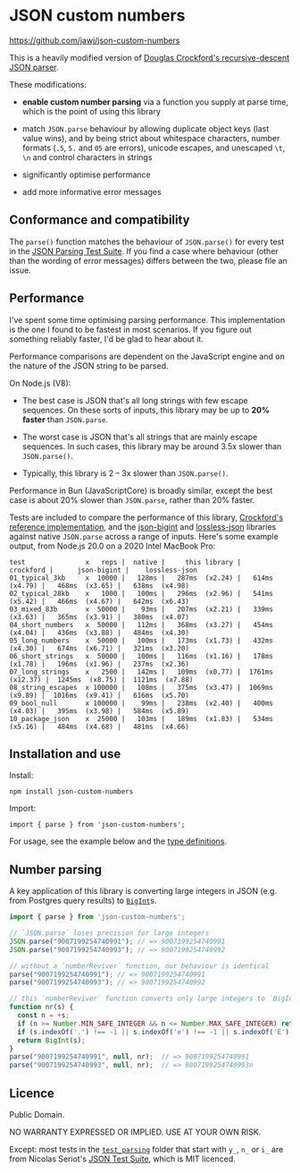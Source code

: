 # JSON custom numbers

https://github.com/jawj/json-custom-numbers

This is a heavily modified version of [Douglas Crockford's recursive-descent JSON parser](https://github.com/douglascrockford/JSON-js/blob/03157639c7a7cddd2e9f032537f346f1a87c0f6d/json_parse.js). 

These modifications:

* **enable custom number parsing** via a function you supply at parse time, which is the point of using this library

* match `JSON.parse` behaviour by allowing duplicate object keys (last value wins), and by being strict about whitespace characters, number formats (`.5`, `5.` and `05` are errors), unicode escapes, and unescaped `\t`, `\n` and control characters in strings

* significantly optimise performance

* add more informative error messages


## Conformance and compatibility

The `parse()` function matches the behaviour of `JSON.parse()` for every test in the [JSON Parsing Test Suite](https://github.com/nst/JSONTestSuite). If you find a case where behaviour (other than the wording of error messages) differs between the two, please file an issue.


## Performance

I've spent some time optimising parsing performance. This implementation is the one I found to be fastest in most scenarios. If you figure out something reliably faster, I'd be glad to hear about it.

Performance comparisons are dependent on the JavaScript engine and on the nature of the JSON string to be parsed. 

On Node.js (V8):

* The best case is JSON that's all long strings with few escape sequences. On these sorts of inputs, this library may be up to **20% faster** than `JSON.parse`.

* The worst case is JSON that's all strings that are mainly escape sequences. In such cases, this library may be around 3.5x slower than `JSON.parse()`.

* Typically, this library is 2 – 3x slower than `JSON.parse()`.

Performance in Bun (JavaScriptCore) is broadly similar, except the best case is about 20% slower than `JSON.parse`, rather than 20% faster.

Tests are included to compare the performance of this library, [Crockford's reference implementation]((https://github.com/douglascrockford/JSON-js/blob/03157639c7a7cddd2e9f032537f346f1a87c0f6d/json_parse.js)), and the [json-bigint](https://www.npmjs.com/package/json-bigint) and [lossless-json](https://www.npmjs.com/package/lossless-json) libraries against native `JSON.parse` across a range of inputs. Here's some example output, from Node.js 20.0 on a 2020 Intel MacBook Pro:

```
test               x   reps |  native |     this library |        crockford |      json-bigint |    lossless-json
01_typical_3kb     x  10000 |   128ms |   287ms  (x2.24) |   614ms  (x4.79) |   468ms  (x3.65) |   638ms  (x4.98)
02_typical_28kb    x   1000 |   100ms |   296ms  (x2.96) |   541ms  (x5.42) |   466ms  (x4.67) |   642ms  (x6.43)
03_mixed_83b       x  50000 |    93ms |   207ms  (x2.21) |   339ms  (x3.63) |   365ms  (x3.91) |   380ms  (x4.07)
04_short_numbers   x  50000 |   112ms |   368ms  (x3.27) |   454ms  (x4.04) |   436ms  (x3.88) |   484ms  (x4.30)
05_long_numbers    x  50000 |   100ms |   173ms  (x1.73) |   432ms  (x4.30) |   674ms  (x6.71) |   321ms  (x3.20)
06_short_strings   x  50000 |   100ms |   116ms  (x1.16) |   178ms  (x1.78) |   196ms  (x1.96) |   237ms  (x2.36)
07_long_strings    x   2500 |   142ms |   109ms  (x0.77) |  1761ms (x12.37) |  1245ms  (x8.75) |  1121ms  (x7.88)
08_string_escapes  x 100000 |   108ms |   375ms  (x3.47) |  1069ms  (x9.89) |  1016ms  (x9.41) |   616ms  (x5.70)
09_bool_null       x 100000 |    99ms |   238ms  (x2.40) |   400ms  (x4.03) |   395ms  (x3.98) |   584ms  (x5.89)
10_package_json    x  25000 |   103ms |   189ms  (x1.83) |   534ms  (x5.16) |   484ms  (x4.68) |   481ms  (x4.66)
```


## Installation and use

Install:

`npm install json-custom-numbers`

Import:

`import { parse } from 'json-custom-numbers';`

For usage, see the example below and the [type definitions](dist/index.d.ts).


## Number parsing

A key application of this library is converting large integers in JSON (e.g. from Postgres query results) to [`BigInt`](https://developer.mozilla.org/en-US/docs/Web/JavaScript/Reference/Global_Objects/BigInt)s.

```javascript
import { parse } from 'json-custom-numbers';

// `JSON.parse` loses precision for large integers
JSON.parse("9007199254740991"); // => 9007199254740991
JSON.parse("9007199254740993"); // => 9007199254740992

// without a `numberReviver` function, our behaviour is identical
parse("9007199254740991"); // => 9007199254740991
parse("9007199254740993"); // => 9007199254740992

// this `numberReviver` function converts only large integers to `BigInt`
function nr(s) {
  const n = +s;
  if (n >= Number.MIN_SAFE_INTEGER && n <= Number.MAX_SAFE_INTEGER) return n;
  if (s.indexOf('.') !== -1 || s.indexOf('e') !== -1 || s.indexOf('E') !== -1) return n;
  return BigInt(s);
}
parse("9007199254740991", null, nr);  // => 9007199254740991
parse("9007199254740993", null, nr);  // => 9007199254740993n
```


## Licence

Public Domain.

NO WARRANTY EXPRESSED OR IMPLIED. USE AT YOUR OWN RISK.

Except: most tests in the [`test_parsing`](test/test_parsing/) folder that start with `y_`, `n_` or `i_` are from Nicolas Seriot's [JSON Test Suite](https://github.com/nst/JSONTestSuite), which is MIT licenced.
